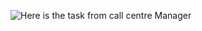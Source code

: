 ![Here is the task from call centre Manager](https://cdn.theforage.com/vinternships/companyassets/4sLyCPgmsy8DA6Dh3/9RbnZnMj2k93xffms/Screen%20Shot%202021-06-15%20at%205.23.06%20PM.png)
